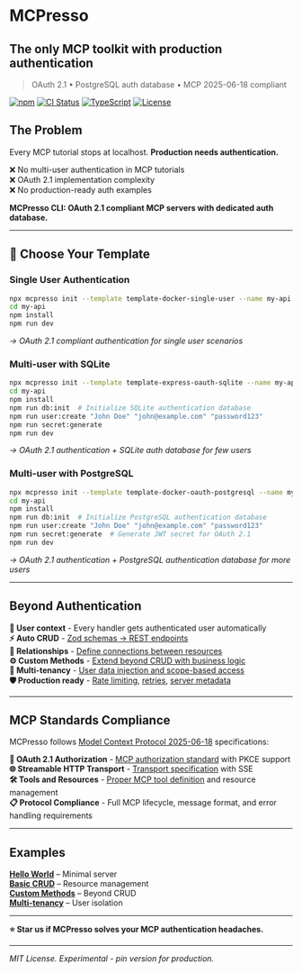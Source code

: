# MCPresso
## The only MCP toolkit with **production authentication**

> OAuth 2.1 • PostgreSQL auth database • MCP 2025-06-18 compliant

[![npm](https://img.shields.io/npm/v/mcpresso.svg)](https://www.npmjs.com/package/mcpresso)
[![CI Status](https://github.com/granular-software/mcpresso/workflows/CI/badge.svg)](https://github.com/granular-software/mcpresso/actions)
[![TypeScript](https://img.shields.io/badge/TypeScript-5.0+-blue.svg)](https://www.typescriptlang.org/)
[![License](https://img.shields.io/badge/license-MIT-blue.svg)](LICENSE)

## The Problem

Every MCP tutorial stops at localhost. **Production needs authentication.**

❌ No multi-user authentication in MCP tutorials  
❌ OAuth 2.1 implementation complexity  
❌ No production-ready auth examples  

**MCPresso CLI: OAuth 2.1 compliant MCP servers with dedicated auth database.**

---

## 🚀 Choose Your Template

### **Single User Authentication**
```bash
npx mcpresso init --template template-docker-single-user --name my-api --yes
cd my-api
npm install
npm run dev
```
*→ OAuth 2.1 compliant authentication for single user scenarios*

### **Multi-user with SQLite**
```bash
npx mcpresso init --template template-express-oauth-sqlite --name my-api --yes
cd my-api
npm install
npm run db:init  # Initialize SQLite authentication database
npm run user:create "John Doe" "john@example.com" "password123"
npm run secret:generate
npm run dev
```
*→ OAuth 2.1 authentication + SQLite auth database for few users*

### **Multi-user with PostgreSQL**
```bash
npx mcpresso init --template template-docker-oauth-postgresql --name my-api --yes
cd my-api
npm install
npm run db:init  # Initialize PostgreSQL authentication database
npm run user:create "John Doe" "john@example.com" "password123"
npm run secret:generate  # Generate JWT secret for OAuth 2.1
npm run dev
```
*→ OAuth 2.1 authentication + PostgreSQL authentication database for more users*

---

## Beyond Authentication

**👤 User context** - Every handler gets authenticated user automatically  
**⚡ Auto CRUD** - [Zod schemas → REST endpoints](https://github.com/granular-software/mcpresso/tree/main/examples/basic-crud.ts)  
**🔗 Relationships** - [Define connections between resources](https://github.com/granular-software/mcpresso/tree/main/docs/core-concepts.md#relationships)  
**⚙️ Custom Methods** - [Extend beyond CRUD with business logic](https://github.com/granular-software/mcpresso/tree/main/examples/custom-methods.ts)  
**👥 Multi-tenancy** - [User data injection and scope-based access](https://github.com/granular-software/mcpresso/tree/main/examples/multi-tenancy.ts)  
**🛡️ Production ready** - [Rate limiting](https://github.com/granular-software/mcpresso/tree/main/examples/rate-limiting.ts), [retries](https://github.com/granular-software/mcpresso/tree/main/examples/retry-with-backoff.ts), [server metadata](https://github.com/granular-software/mcpresso/tree/main/examples/server-metadata.ts)

---

## MCP Standards Compliance

MCPresso follows [Model Context Protocol 2025-06-18](https://modelcontextprotocol.io/specification/2025-06-18/basic) specifications:

**🔐 OAuth 2.1 Authorization** - [MCP authorization standard](https://modelcontextprotocol.io/specification/2025-06-18/basic/authorization) with PKCE support  
**🌐 Streamable HTTP Transport** - [Transport specification](https://modelcontextprotocol.io/specification/2025-06-18/basic/transports) with SSE  
**🛠️ Tools and Resources** - [Proper MCP tool definition](https://modelcontextprotocol.io/specification/2025-06-18/server/tools) and resource management  
**📋 Protocol Compliance** - Full MCP lifecycle, message format, and error handling requirements

---

## Examples

**[Hello World](https://github.com/granular-software/mcpresso/tree/main/examples/hello-world.ts)** – Minimal server  
**[Basic CRUD](https://github.com/granular-software/mcpresso/tree/main/examples/basic-crud.ts)** – Resource management  
**[Custom Methods](https://github.com/granular-software/mcpresso/tree/main/examples/custom-methods.ts)** – Beyond CRUD  
**[Multi-tenancy](https://github.com/granular-software/mcpresso/tree/main/examples/multi-tenancy.ts)** – User isolation

---

**⭐ Star us if MCPresso solves your MCP authentication headaches.**

---

*MIT License. Experimental - pin version for production.*